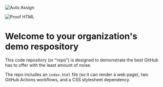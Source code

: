 ![Auto Assign](https://github.com/GAMBLlNG/demo-repository/actions/workflows/auto-assign.yml/badge.svg)

![Proof HTML](https://github.com/GAMBLlNG/demo-repository/actions/workflows/proof-html.yml/badge.svg)

# Welcome to your organization's demo respository
This code repository (or "repo") is designed to demonstrate the best GitHub has to offer with the least amount of noise.

The repo includes an `index.html` file (so it can render a web page), two GitHub Actions workflows, and a CSS stylesheet dependency.
